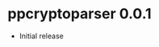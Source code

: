 <!-- NEWS.md is maintained by https://cynkra.github.io/fledge, do not edit -->

# ppcryptoparser 0.0.1

- Initial release
